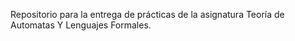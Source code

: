 

Repositorio para la entrega de prácticas de la asignatura Teoría de Automatas Y Lenguajes Formales. 
